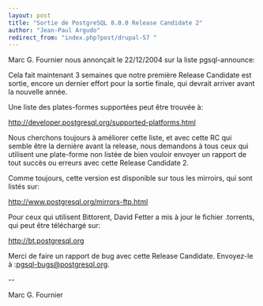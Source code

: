 ```yaml
---
layout: post
title: "Sortie de PostgreSQL 8.0.0 Release Candidate 2"
author: "Jean-Paul Argudo"
redirect_from: "index.php?post/drupal-57 "
---
```



<p></p>

<!--more-->


<p>

Marc G. Fournier nous annonçait le 22/12/2004 sur la liste pgsql-announce:</p>

<p>

Cela fait maintenant 3 semaines que notre première Release Candidate est sortie, encore un dernier effort pour la sortie finale, qui devrait arriver avant la nouvelle année.</p>

<p>

Une liste des plates-formes supportées peut être trouvée à:<br />

<a href="http://developer.postgresql.org/supported-platforms.html">

http://developer.postgresql.org/supported-platforms.html

</a>

</p>

<p>

Nous cherchons toujours à améliorer cette liste, et avec cette RC qui semble être la dernière avant la release, nous demandons à tous ceux qui utilisent une plate-forme non listée de bien vouloir envoyer un rapport de tout succès ou erreurs avec cette Release Candidate 2.

</p>

<p>

Comme toujours, cette version est disponible sur tous les mirroirs, qui sont listés sur:<br />

<a href="http://www.postgresql.org/mirrors-ftp.html">

http://www.postgresql.org/mirrors-ftp.html

</a>

</p>

<p>

Pour ceux qui utilisent Bittorent, David Fetter a mis à jour le fichier .torrents, qui peut être téléchargé sur:<br />

<a href="http://bt.postgresql.org">

http://bt.postgresql.org

</a>

</p>

<p>

Merci de faire un rapport de bug avec cette Release Candidate. Envoyez-le à :<a href="mailto:pgsql-bugs@postgresql.org">pgsql-bugs@postgresql.org</a>.</p>

<p>

--

Marc G. Fournier

</p>